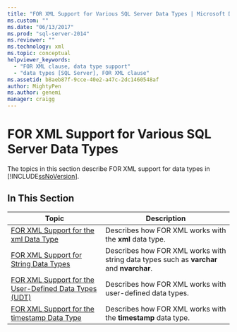 ```yaml
---
title: "FOR XML Support for Various SQL Server Data Types | Microsoft Docs"
ms.custom: ""
ms.date: "06/13/2017"
ms.prod: "sql-server-2014"
ms.reviewer: ""
ms.technology: xml
ms.topic: conceptual
helpviewer_keywords: 
  - "FOR XML clause, data type support"
  - "data types [SQL Server], FOR XML clause"
ms.assetid: b8aeb87f-9cce-40e2-a47c-2dc1460548af
author: MightyPen
ms.author: genemi
manager: craigg
---
```

# FOR XML Support for Various SQL Server Data Types
  The topics in this section describe FOR XML support for data types in [!INCLUDE[ssNoVersion](../../includes/ssnoversion-md.md)].  
  
## In This Section  
  
|Topic|Description|  
|-----------|-----------------|  
|[FOR XML Support for the xml Data Type](for-xml-support-for-the-xml-data-type.md)|Describes how FOR XML works with the **xml** data type.|  
|[FOR XML Support for String Data Types](for-xml-support-for-string-data-types.md)|Describes how FOR XML works with string data types such as **varchar** and **nvarchar**.|  
|[FOR XML Support for the User-Defined Data Types &#40;UDT&#41;](for-xml-support-for-the-user-defined-data-types-udt.md)|Describes how FOR XML works with user-defined data types.|  
|[FOR XML Support for the timestamp Data Type](for-xml-support-for-the-timestamp-data-type.md)|Describes how FOR XML works with the **timestamp** data type.|  
  
  
